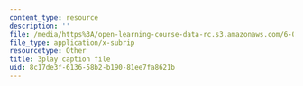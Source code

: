 ```yaml
---
content_type: resource
description: ''
file: /media/https%3A/open-learning-course-data-rc.s3.amazonaws.com/6-006-introduction-to-algorithms-spring-2020/8c17de3f613658b2b19081ee7fa8621b_IBfWDYSffUU.vtt
file_type: application/x-subrip
resourcetype: Other
title: 3play caption file
uid: 8c17de3f-6136-58b2-b190-81ee7fa8621b
---
```

